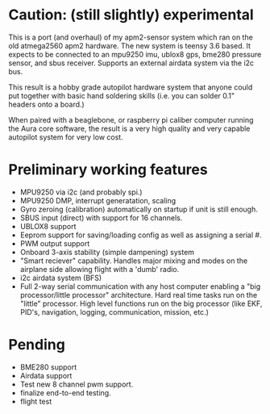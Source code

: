 # Caution: (still slightly) experimental

This is a port (and overhaul) of my apm2-sensor system which ran on
the old atmega2560 apm2 hardware.  The new system is teensy 3.6 based.
It expects to be connected to an mpu9250 imu, ublox8 gps, bme280
pressure sensor, and sbus receiver.  Supports an external airdata
system via the i2c bus.

This result is a hobby grade autopilot hardware system that anyone
could put together with basic hand soldering skills (i.e. you can solder
0.1" headers onto a board.)

When paired with a beaglebone, or raspberry pi caliber computer
running the Aura core software, the result is a very high quality and
very capable autopilot system for very low cost.

# Preliminary working features

* MPU9250 via i2c (and probably spi.)
* MPU9250 DMP, interrupt generatation, scaling
* Gyro zeroing (calibration) automatically on startup if unit is still enough.
* SBUS input (direct) with support for 16 channels.
* UBLOX8 support
* Eeprom support for saving/loading config as well as assigning a serial #.
* PWM output support
* Onboard 3-axis stability (simple dampening) system
* "Smart reciever" capability.  Handles major mixing and modes on the
  airplane side allowing flight with a 'dumb' radio.
* i2c airdata system (BFS)
* Full 2-way serial communication with any host computer enabling a 
  "big processor/little processor" architecture.  Hard real time tasks run on
  the "little" processor.  High level functions run on the big processor (like
  EKF, PID's, navigation, logging, communication, mission, etc.)

# Pending

* BME280 support
* Airdata support
* Test new 8 channel pwm support.
* finalize end-to-end testing.
* flight test

  
